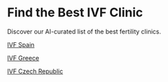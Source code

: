 # Find the Best IVF Clinic

Discover our AI-curated list of the best fertility clinics.

[IVF Spain](https://ivfon.com/location/spain/)

[IVF Greece](https://ivfon.com/location/greece/)

[IVF Czech Republic](https://ivfon.com/location/czech-republic/)

